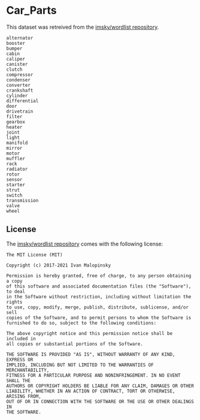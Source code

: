 # Car_Parts

This dataset was retreived from the [imsky/wordlist repository](https://github.com/imsky/wordlists).

```
alternator
booster
bumper
cabin
caliper
canister
clutch
compressor
condenser
converter
crankshaft
cylinder
differential
door
drivetrain
filter
gearbox
heater
joint
light
manifold
mirror
motor
muffler
rack
radiator
rotor
sensor
starter
strut
switch
transmission
valve
wheel
```

## License 

The [imsky/wordlist repository](https://github.com/imsky/wordlists) comes with the following license: 

```
The MIT License (MIT)

Copyright (c) 2017-2021 Ivan Malopinsky

Permission is hereby granted, free of charge, to any person obtaining a copy
of this software and associated documentation files (the "Software"), to deal
in the Software without restriction, including without limitation the rights
to use, copy, modify, merge, publish, distribute, sublicense, and/or sell
copies of the Software, and to permit persons to whom the Software is
furnished to do so, subject to the following conditions:

The above copyright notice and this permission notice shall be included in
all copies or substantial portions of the Software.

THE SOFTWARE IS PROVIDED "AS IS", WITHOUT WARRANTY OF ANY KIND, EXPRESS OR
IMPLIED, INCLUDING BUT NOT LIMITED TO THE WARRANTIES OF MERCHANTABILITY,
FITNESS FOR A PARTICULAR PURPOSE AND NONINFRINGEMENT. IN NO EVENT SHALL THE
AUTHORS OR COPYRIGHT HOLDERS BE LIABLE FOR ANY CLAIM, DAMAGES OR OTHER
LIABILITY, WHETHER IN AN ACTION OF CONTRACT, TORT OR OTHERWISE, ARISING FROM,
OUT OF OR IN CONNECTION WITH THE SOFTWARE OR THE USE OR OTHER DEALINGS IN
THE SOFTWARE.
```
